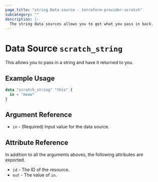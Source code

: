 ```yaml
---
page_title: "string Data source - terraform-provider-scratch"
subcategory: ""
description: |-
  The string data sources allows you to get what you pass in back.
---
```


# Data Source `scratch_string`

This allows you to pass in a string and have it returned to you.

## Example Usage

```terraform
data "scratch_string" "this" {
  in = "meow"
}
```

## Argument Reference

- `in` - (Required) Input value for the data source.

## Attribute Reference

In addition to all the arguments aboves, the following attributes are exported.

- `id` - The ID of the resource.
- `out` - The value of `in`.
